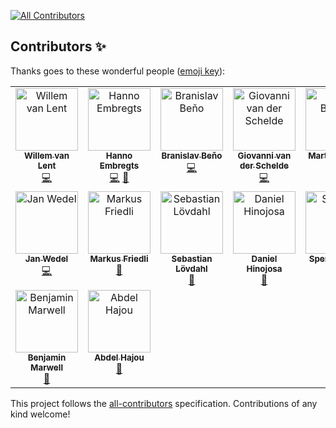 <!-- ALL-CONTRIBUTORS-BADGE:START - Do not remove or modify this section -->
[![All Contributors](https://img.shields.io/badge/all_contributors-16-orange.svg?style=flat-square)](#contributors-)
<!-- ALL-CONTRIBUTORS-BADGE:END -->
## Contributors ✨

Thanks goes to these wonderful people ([emoji key](https://allcontributors.org/docs/en/emoji-key)):

<!-- ALL-CONTRIBUTORS-LIST:START - Do not remove or modify this section -->
<!-- prettier-ignore-start -->
<!-- markdownlint-disable -->
<table>
  <tbody>
    <tr>
      <td align="center" valign="top" width="14.28%"><a href="https://github.com/willemvanlent"><img src="https://avatars.githubusercontent.com/u/4223994?v=4?s=100" width="100px;" alt="Willem van Lent"/><br /><sub><b>Willem van Lent</b></sub></a><br /><a href="https://github.com/mthmulders/mcs/commits?author=willemvanlent" title="Code">💻</a></td>
      <td align="center" valign="top" width="14.28%"><a href="https://hanno.codes"><img src="https://avatars.githubusercontent.com/u/11613148?v=4?s=100" width="100px;" alt="Hanno Embregts"/><br /><sub><b>Hanno Embregts</b></sub></a><br /><a href="https://github.com/mthmulders/mcs/commits?author=hannotify" title="Code">💻</a> <a href="#ideas-hannotify" title="Ideas, Planning, & Feedback">🤔</a></td>
      <td align="center" valign="top" width="14.28%"><a href="https://github.com/BranislavBeno"><img src="https://avatars.githubusercontent.com/u/57846939?v=4?s=100" width="100px;" alt="Branislav Beňo"/><br /><sub><b>Branislav Beňo</b></sub></a><br /><a href="https://github.com/mthmulders/mcs/commits?author=BranislavBeno" title="Code">💻</a></td>
      <td align="center" valign="top" width="14.28%"><a href="https://giovds.com/"><img src="https://avatars.githubusercontent.com/u/27761321?v=4?s=100" width="100px;" alt="Giovanni van der Schelde"/><br /><sub><b>Giovanni van der Schelde</b></sub></a><br /><a href="https://github.com/mthmulders/mcs/commits?author=Giovds" title="Code">💻</a></td>
      <td align="center" valign="top" width="14.28%"><a href="https://mbonnin.net"><img src="https://avatars.githubusercontent.com/u/3974977?v=4?s=100" width="100px;" alt="Martin Bonnin"/><br /><sub><b>Martin Bonnin</b></sub></a><br /><a href="#ideas-martinbonnin" title="Ideas, Planning, & Feedback">🤔</a></td>
      <td align="center" valign="top" width="14.28%"><a href="https://github.com/BOTbkcd"><img src="https://avatars.githubusercontent.com/u/83156045?v=4?s=100" width="100px;" alt="bot_bkcd"/><br /><sub><b>bot_bkcd</b></sub></a><br /><a href="https://github.com/mthmulders/mcs/commits?author=BOTbkcd" title="Code">💻</a></td>
      <td align="center" valign="top" width="14.28%"><a href="https://github.com/shaikhu"><img src="https://avatars.githubusercontent.com/u/38332365?v=4?s=100" width="100px;" alt="Usman Shaikh"/><br /><sub><b>Usman Shaikh</b></sub></a><br /><a href="https://github.com/mthmulders/mcs/commits?author=shaikhu" title="Code">💻</a></td>
    </tr>
    <tr>
      <td align="center" valign="top" width="14.28%"><a href="http://return.co.de"><img src="https://avatars.githubusercontent.com/u/4849728?v=4?s=100" width="100px;" alt="Jan Wedel"/><br /><sub><b>Jan Wedel</b></sub></a><br /><a href="https://github.com/mthmulders/mcs/commits?author=jwedel" title="Code">💻</a></td>
      <td align="center" valign="top" width="14.28%"><a href="https://github.com/frimtec"><img src="https://avatars.githubusercontent.com/u/3511114?v=4?s=100" width="100px;" alt="Markus Friedli"/><br /><sub><b>Markus Friedli</b></sub></a><br /><a href="https://github.com/mthmulders/mcs/issues?q=author%3Afrimtec" title="Bug reports">🐛</a></td>
      <td align="center" valign="top" width="14.28%"><a href="https://github.com/slovdahl"><img src="https://avatars.githubusercontent.com/u/1417619?v=4?s=100" width="100px;" alt="Sebastian Lövdahl"/><br /><sub><b>Sebastian Lövdahl</b></sub></a><br /><a href="https://github.com/mthmulders/mcs/issues?q=author%3Aslovdahl" title="Bug reports">🐛</a></td>
      <td align="center" valign="top" width="14.28%"><a href="http://www.evolutionnext.com"><img src="https://avatars.githubusercontent.com/u/410757?v=4?s=100" width="100px;" alt="Daniel Hinojosa"/><br /><sub><b>Daniel Hinojosa</b></sub></a><br /><a href="https://github.com/mthmulders/mcs/issues?q=author%3Adhinojosa" title="Bug reports">🐛</a></td>
      <td align="center" valign="top" width="14.28%"><a href="https://gibb.tech"><img src="https://avatars.githubusercontent.com/u/594085?v=4?s=100" width="100px;" alt="Spencer Gibb"/><br /><sub><b>Spencer Gibb</b></sub></a><br /><a href="#ideas-spencergibb" title="Ideas, Planning, & Feedback">🤔</a></td>
      <td align="center" valign="top" width="14.28%"><a href="http://riadiscuss.jeffmaury.com"><img src="https://avatars.githubusercontent.com/u/695993?v=4?s=100" width="100px;" alt="Jeff MAURY"/><br /><sub><b>Jeff MAURY</b></sub></a><br /><a href="https://github.com/mthmulders/mcs/issues?q=author%3Ajeffmaury" title="Bug reports">🐛</a> <a href="#ideas-jeffmaury" title="Ideas, Planning, & Feedback">🤔</a></td>
      <td align="center" valign="top" width="14.28%"><a href="https://github.com/jludvice"><img src="https://avatars.githubusercontent.com/u/8707241?v=4?s=100" width="100px;" alt="Josef Ludvicek"/><br /><sub><b>Josef Ludvicek</b></sub></a><br /><a href="https://github.com/mthmulders/mcs/issues?q=author%3Ajludvice" title="Bug reports">🐛</a></td>
    </tr>
    <tr>
      <td align="center" valign="top" width="14.28%"><a href="https://blog.bmarwell.de/"><img src="https://avatars.githubusercontent.com/u/1413391?v=4?s=100" width="100px;" alt="Benjamin Marwell"/><br /><sub><b>Benjamin Marwell</b></sub></a><br /><a href="#ideas-bmarwell" title="Ideas, Planning, & Feedback">🤔</a></td>
      <td align="center" valign="top" width="14.28%"><a href="https://github.com/AbdelHajou"><img src="https://avatars.githubusercontent.com/u/62144407?v=4?s=100" width="100px;" alt="Abdel Hajou"/><br /><sub><b>Abdel Hajou</b></sub></a><br /><a href="#ideas-AbdelHajou" title="Ideas, Planning, & Feedback">🤔</a></td>
    </tr>
  </tbody>
</table>

<!-- markdownlint-restore -->
<!-- prettier-ignore-end -->

<!-- ALL-CONTRIBUTORS-LIST:END -->

This project follows the [all-contributors](https://github.com/all-contributors/all-contributors) specification. Contributions of any kind welcome!
